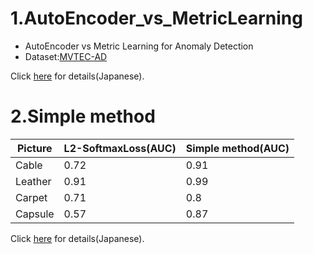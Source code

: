 # 1.AutoEncoder_vs_MetricLearning
+ AutoEncoder vs Metric Learning for Anomaly Detection
+ Dataset:[MVTEC-AD](https://www.mvtec.com/company/research/datasets/mvtec-ad/)

Click [here](https://qiita.com/shinmura0/items/5c728da8a74208c1308f) for details(Japanese).

# 2.Simple method

|Picture|L2-SoftmaxLoss(AUC)|Simple method(AUC)|
|---|---|---|
|Cable|0.72|0.91|
|Leather|0.91|0.99|
|Carpet|0.71|0.8|
|Capsule|0.57|0.87|

Click [here](https://qiita.com/shinmura0/items/6c805498c390d5b35714) for details(Japanese).
